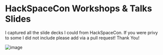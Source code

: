 # HackSpaceCon Workshops & Talks Slides

I captured all the slide decks I could from HackSpaceCon. If you were privy to some I did not include please add via a pull request! Thank You!

![image](https://user-images.githubusercontent.com/63926014/232902366-c2bf8755-35a1-4102-981e-c2d77c141c75.png)

